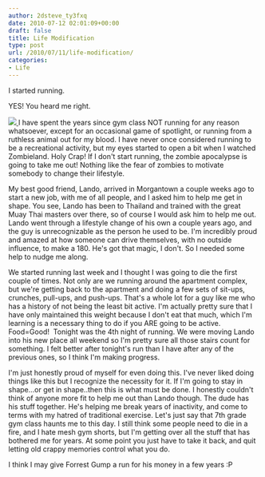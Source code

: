 ```yaml
---
author: 2dsteve_ty3fxq
date: 2010-07-12 02:01:09+00:00
draft: false
title: Life Modification
type: post
url: /2010/07/11/life-modification/
categories:
- Life
---
```


I started running.

YES! You heard me right.

[![](http://www.bitsandbinary.com/wp-content/uploads/2010/07/zombieland-cardio-150x150.jpg)
](http://www.bitsandbinary.com/wp-content/uploads/2010/07/zombieland-cardio.jpg)I have spent the years since gym class NOT running for any reason whatsoever, except for an occasional game of spotlight, or running from a ruthless animal out for my blood. I have never once considered running to be a recreational activity, but my eyes started to open a bit when I watched Zombieland. Holy Crap! If I don't start running, the zombie apocalypse is going to take me out! Nothing like the fear of zombies to motivate somebody to change their lifestyle.

My best good friend, Lando, arrived in Morgantown a couple weeks ago to start a new job, with me of all people, and I asked him to help me get in shape. You see, Lando has been to Thailand and trained with the great Muay Thai masters over there, so of course I would ask him to help me out. Lando went through a lifestyle change of his own a couple years ago, and the guy is unrecognizable as the person he used to be. I'm incredibly proud and amazed at how someone can drive themselves, with no outside influence, to make a 180. He's got that magic, I don't. So I needed some help to nudge me along.

We started running last week and I thought I was going to die the first couple of times. Not only are we running around the apartment complex, but we're getting back to the apartment and doing a few sets of sit-ups, crunches, pull-ups, and push-ups. That's a whole lot for a guy like me who has a history of not being the least bit active. I'm actually pretty sure that I have only maintained this weight because I don't eat that much, which I'm learning is a necessary thing to do if you ARE going to be active. Food=Good!  Tonight was the 4th night of running. We were moving Lando into his new place all weekend so I'm pretty sure all those stairs count for something. I felt better after tonight's run than I have after any of the previous ones, so I think I'm making progress.

I'm just honestly proud of myself for even doing this. I've never liked doing things like this but I recognize the necessity for it. If I'm going to stay in shape...or get in shape..then this is what must be done. I honestly couldn't think of anyone more fit to help me out than Lando though. The dude has his stuff together. He's helping me break years of inactivity, and come to terms with my hatred of traditional exercise. Let's just say that 7th grade gym class haunts me to this day. I still think some people need to die in a fire, and I hate mesh gym shorts, but I'm getting over all the stuff that has bothered me for years. At some point you just have to take it back, and quit letting old crappy memories control what you do.

I think I may give Forrest Gump a run for his money in a few years :P
